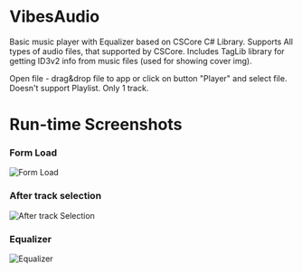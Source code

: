 # VibesAudio
Basic music player with Equalizer based on CSCore C# Library.
Supports All types of audio files, that supported by CSCore. Includes TagLib library for getting ID3v2 info from music files (used for showing cover img).

Open file - drag&drop file to app or click on button "Player" and select file.  Doesn't support Playlist. Only 1 track.  


# Run-time Screenshots
### Form Load
 ![Form Load](https://github.com/mcworkaholic/VibesAudio-P1/blob/master/VibesAudio/img/formload.png)


### After track selection
![After track Selection](https://github.com/mcworkaholic/VibesAudio-P1/blob/master/VibesAudio/img/afterselection.png)

### Equalizer
![Equalizer](https://github.com/mcworkaholic/VibesAudio-P1/blob/master/VibesAudio/img/equalizer.png)
